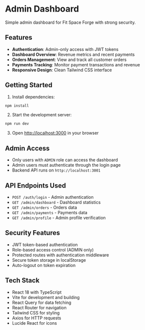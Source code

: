# Admin Dashboard

Simple admin dashboard for Fit Space Forge with strong security.

## Features

- **Authentication**: Admin-only access with JWT tokens
- **Dashboard Overview**: Revenue metrics and recent payments
- **Orders Management**: View and track all customer orders
- **Payments Tracking**: Monitor payment transactions and revenue
- **Responsive Design**: Clean Tailwind CSS interface

## Getting Started

1. Install dependencies:
```bash
npm install
```

2. Start the development server:
```bash
npm run dev
```

3. Open [http://localhost:3000](http://localhost:3000) in your browser

## Admin Access

- Only users with `ADMIN` role can access the dashboard
- Admin users must authenticate through the login page
- Backend API runs on `http://localhost:3001`

## API Endpoints Used

- `POST /auth/login` - Admin authentication
- `GET /admin/dashboard` - Dashboard statistics
- `GET /admin/orders` - Orders data
- `GET /admin/payments` - Payments data
- `GET /admin/profile` - Admin profile verification

## Security Features

- JWT token-based authentication
- Role-based access control (ADMIN only)
- Protected routes with authentication middleware
- Secure token storage in localStorage
- Auto-logout on token expiration

## Tech Stack

- React 18 with TypeScript
- Vite for development and building
- React Query for data fetching
- React Router for navigation
- Tailwind CSS for styling
- Axios for HTTP requests
- Lucide React for icons
